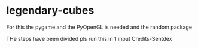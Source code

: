 # legendary-cubes
For this the pygame and the  PyOpenGL is needed and the random package

THe steps have been divided pls run this in 1 input
Credits-Sentdex
